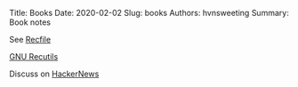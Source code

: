 Title: Books
Date: 2020-02-02
Slug: books
Authors: hvnsweeting
Summary: Book notes

See [Recfile]({attach}books.rec)

[GNU Recutils](https://www.gnu.org/software/recutils/manual/recutils.html#Top)

Discuss on [HackerNews](https://news.ycombinator.com/item?id=22153665)
